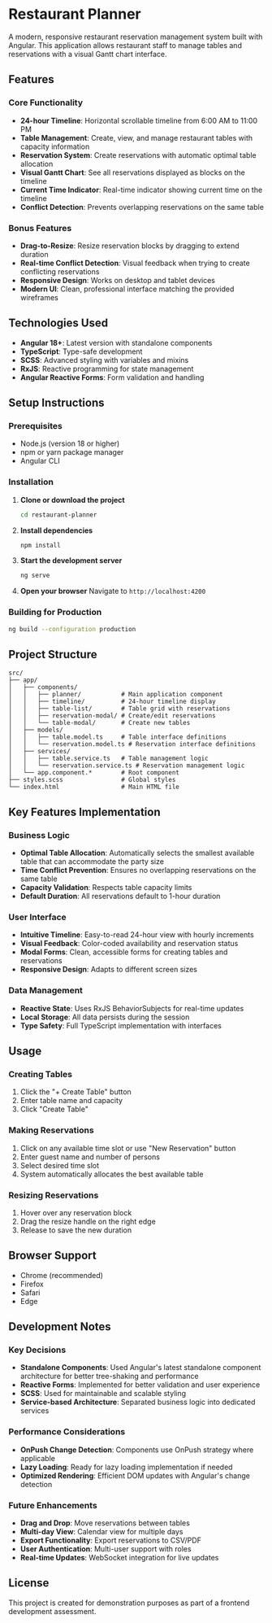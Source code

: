 # Restaurant Planner

A modern, responsive restaurant reservation management system built with Angular. This application allows restaurant staff to manage tables and reservations with a visual Gantt chart interface.

## Features

### Core Functionality
- **24-hour Timeline**: Horizontal scrollable timeline from 6:00 AM to 11:00 PM
- **Table Management**: Create, view, and manage restaurant tables with capacity information
- **Reservation System**: Create reservations with automatic optimal table allocation
- **Visual Gantt Chart**: See all reservations displayed as blocks on the timeline
- **Current Time Indicator**: Real-time indicator showing current time on the timeline
- **Conflict Detection**: Prevents overlapping reservations on the same table

### Bonus Features
- **Drag-to-Resize**: Resize reservation blocks by dragging to extend duration
- **Real-time Conflict Detection**: Visual feedback when trying to create conflicting reservations
- **Responsive Design**: Works on desktop and tablet devices
- **Modern UI**: Clean, professional interface matching the provided wireframes

## Technologies Used

- **Angular 18+**: Latest version with standalone components
- **TypeScript**: Type-safe development
- **SCSS**: Advanced styling with variables and mixins
- **RxJS**: Reactive programming for state management
- **Angular Reactive Forms**: Form validation and handling

## Setup Instructions

### Prerequisites
- Node.js (version 18 or higher)
- npm or yarn package manager
- Angular CLI

### Installation

1. **Clone or download the project**
   ```bash
   cd restaurant-planner
   ```

2. **Install dependencies**
   ```bash
   npm install
   ```

3. **Start the development server**
   ```bash
   ng serve
   ```

4. **Open your browser**
   Navigate to `http://localhost:4200`

### Building for Production

```bash
ng build --configuration production
```

## Project Structure

```
src/
├── app/
│   ├── components/
│   │   ├── planner/           # Main application component
│   │   ├── timeline/          # 24-hour timeline display
│   │   ├── table-list/        # Table grid with reservations
│   │   ├── reservation-modal/ # Create/edit reservations
│   │   └── table-modal/       # Create new tables
│   ├── models/
│   │   ├── table.model.ts     # Table interface definitions
│   │   └── reservation.model.ts # Reservation interface definitions
│   ├── services/
│   │   ├── table.service.ts   # Table management logic
│   │   └── reservation.service.ts # Reservation management logic
│   └── app.component.*        # Root component
├── styles.scss                # Global styles
└── index.html                 # Main HTML file
```

## Key Features Implementation

### Business Logic
- **Optimal Table Allocation**: Automatically selects the smallest available table that can accommodate the party size
- **Time Conflict Prevention**: Ensures no overlapping reservations on the same table
- **Capacity Validation**: Respects table capacity limits
- **Default Duration**: All reservations default to 1-hour duration

### User Interface
- **Intuitive Timeline**: Easy-to-read 24-hour view with hourly increments
- **Visual Feedback**: Color-coded availability and reservation status
- **Modal Forms**: Clean, accessible forms for creating tables and reservations
- **Responsive Design**: Adapts to different screen sizes

### Data Management
- **Reactive State**: Uses RxJS BehaviorSubjects for real-time updates
- **Local Storage**: All data persists during the session
- **Type Safety**: Full TypeScript implementation with interfaces

## Usage

### Creating Tables
1. Click the "+ Create Table" button
2. Enter table name and capacity
3. Click "Create Table"

### Making Reservations
1. Click on any available time slot or use "New Reservation" button
2. Enter guest name and number of persons
3. Select desired time slot
4. System automatically allocates the best available table

### Resizing Reservations
1. Hover over any reservation block
2. Drag the resize handle on the right edge
3. Release to save the new duration

## Browser Support

- Chrome (recommended)
- Firefox
- Safari
- Edge

## Development Notes

### Key Decisions
- **Standalone Components**: Used Angular's latest standalone component architecture for better tree-shaking and performance
- **Reactive Forms**: Implemented for better validation and user experience
- **SCSS**: Used for maintainable and scalable styling
- **Service-based Architecture**: Separated business logic into dedicated services

### Performance Considerations
- **OnPush Change Detection**: Components use OnPush strategy where applicable
- **Lazy Loading**: Ready for lazy loading implementation if needed
- **Optimized Rendering**: Efficient DOM updates with Angular's change detection

### Future Enhancements
- **Drag and Drop**: Move reservations between tables
- **Multi-day View**: Calendar view for multiple days
- **Export Functionality**: Export reservations to CSV/PDF
- **User Authentication**: Multi-user support with roles
- **Real-time Updates**: WebSocket integration for live updates

## License

This project is created for demonstration purposes as part of a frontend development assessment.